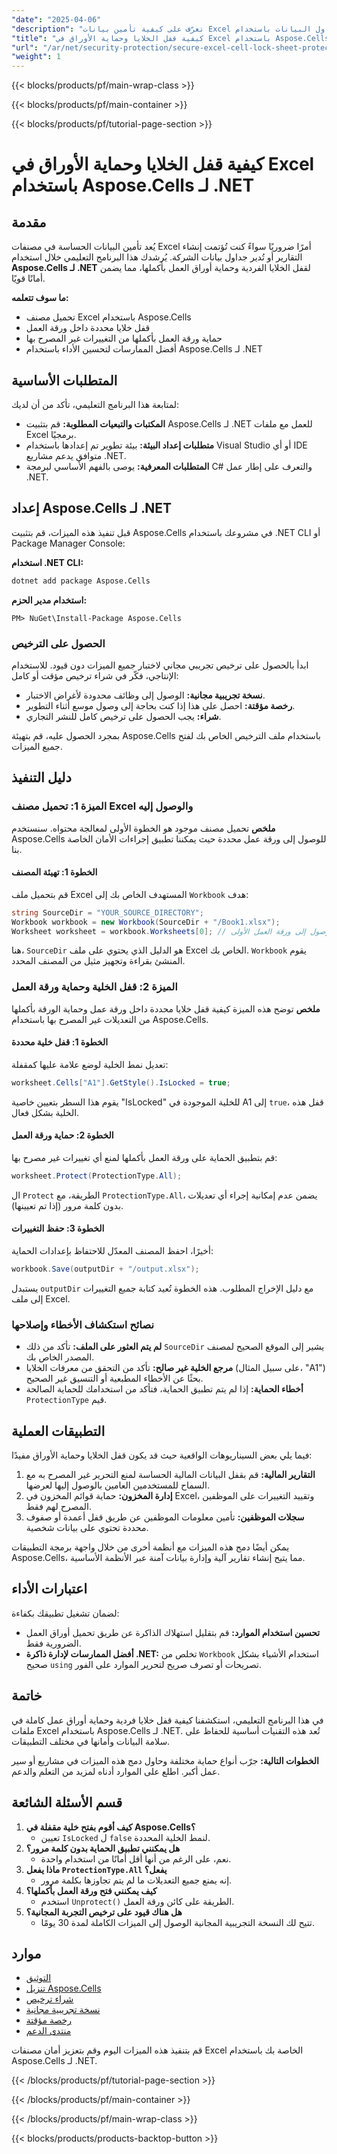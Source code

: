 ```yaml
---
"date": "2025-04-06"
"description": "تعرّف على كيفية تأمين بيانات Excel الخاصة بك عن طريق قفل الخلايا وحماية جداول البيانات باستخدام Aspose.Cells لـ .NET. اتبع دليلنا الشامل لضمان بقاء المعلومات الحساسة دون أي تعديل."
"title": "كيفية قفل الخلايا وحماية الأوراق في Excel باستخدام Aspose.Cells لـ .NET"
"url": "/ar/net/security-protection/secure-excel-cell-lock-sheet-protection-net/"
"weight": 1
---
```


{{< blocks/products/pf/main-wrap-class >}}

{{< blocks/products/pf/main-container >}}

{{< blocks/products/pf/tutorial-page-section >}}


# كيفية قفل الخلايا وحماية الأوراق في Excel باستخدام Aspose.Cells لـ .NET

## مقدمة

يُعد تأمين البيانات الحساسة في مصنفات Excel أمرًا ضروريًا سواءً كنت تُؤتمت إنشاء التقارير أو تُدير جداول بيانات الشركة. يُرشدك هذا البرنامج التعليمي خلال استخدام **Aspose.Cells لـ .NET** لقفل الخلايا الفردية وحماية أوراق العمل بأكملها، مما يضمن أمانًا قويًا.

**ما سوف تتعلمه:**
- تحميل مصنف Excel باستخدام Aspose.Cells
- قفل خلايا محددة داخل ورقة العمل
- حماية ورقة العمل بأكملها من التغييرات غير المصرح بها
- أفضل الممارسات لتحسين الأداء باستخدام Aspose.Cells لـ .NET

## المتطلبات الأساسية

لمتابعة هذا البرنامج التعليمي، تأكد من أن لديك:

- **المكتبات والتبعيات المطلوبة:** قم بتثبيت Aspose.Cells لـ .NET للعمل مع ملفات Excel برمجيًا.
- **متطلبات إعداد البيئة:** بيئة تطوير تم إعدادها باستخدام Visual Studio أو أي IDE متوافق يدعم مشاريع .NET.
- **المتطلبات المعرفية:** يوصى بالفهم الأساسي لبرمجة C# والتعرف على إطار عمل .NET.

## إعداد Aspose.Cells لـ .NET

قبل تنفيذ هذه الميزات، قم بتثبيت Aspose.Cells في مشروعك باستخدام .NET CLI أو Package Manager Console:

**استخدام .NET CLI:**
```bash
dotnet add package Aspose.Cells
```

**استخدام مدير الحزم:**
```plaintext
PM> NuGet\Install-Package Aspose.Cells
```

### الحصول على الترخيص

ابدأ بالحصول على ترخيص تجريبي مجاني لاختبار جميع الميزات دون قيود. للاستخدام الإنتاجي، فكّر في شراء ترخيص مؤقت أو كامل:
- **نسخة تجريبية مجانية:** الوصول إلى وظائف محدودة لأغراض الاختبار.
- **رخصة مؤقتة:** احصل على هذا إذا كنت بحاجة إلى وصول موسع أثناء التطوير.
- **شراء:** يجب الحصول على ترخيص كامل للنشر التجاري.

بمجرد الحصول عليه، قم بتهيئة Aspose.Cells باستخدام ملف الترخيص الخاص بك لفتح جميع الميزات.

## دليل التنفيذ

### الميزة 1: تحميل مصنف Excel والوصول إليه

**ملخص**
تحميل مصنف موجود هو الخطوة الأولى لمعالجة محتواه. سنستخدم Aspose.Cells للوصول إلى ورقة عمل محددة حيث يمكننا تطبيق إجراءات الأمان الخاصة بنا.

#### الخطوة 1: تهيئة المصنف
قم بتحميل ملف Excel المستهدف الخاص بك إلى `Workbook` هدف:
```csharp
string SourceDir = "YOUR_SOURCE_DIRECTORY";
Workbook workbook = new Workbook(SourceDir + "/Book1.xlsx");
Worksheet worksheet = workbook.Worksheets[0]; // الوصول إلى ورقة العمل الأولى.
```
هنا، `SourceDir` هو الدليل الذي يحتوي على ملف Excel الخاص بك. `Workbook` يقوم المنشئ بقراءة وتجهيز مثيل من المصنف المحدد.

### الميزة 2: قفل الخلية وحماية ورقة العمل

**ملخص**
توضح هذه الميزة كيفية قفل خلايا محددة داخل ورقة عمل وحماية الورقة بأكملها من التعديلات غير المصرح بها باستخدام Aspose.Cells.

#### الخطوة 1: قفل خلية محددة
تعديل نمط الخلية لوضع علامة عليها كمقفلة:
```csharp
worksheet.Cells["A1"].GetStyle().IsLocked = true;
```
يقوم هذا السطر بتعيين خاصية "IsLocked" للخلية الموجودة في A1 إلى `true`، قفل هذه الخلية بشكل فعال.

#### الخطوة 2: حماية ورقة العمل
قم بتطبيق الحماية على ورقة العمل بأكملها لمنع أي تغييرات غير مصرح بها:
```csharp
worksheet.Protect(ProtectionType.All);
```
ال `Protect` الطريقة، مع `ProtectionType.All`، يضمن عدم إمكانية إجراء أي تعديلات بدون كلمة مرور (إذا تم تعيينها).

#### الخطوة 3: حفظ التغييرات
أخيرًا، احفظ المصنف المعدّل للاحتفاظ بإعدادات الحماية:
```csharp
workbook.Save(outputDir + "/output.xlsx");
```
يستبدل `outputDir` مع دليل الإخراج المطلوب. هذه الخطوة تُعيد كتابة جميع التغييرات إلى ملف Excel.

### نصائح استكشاف الأخطاء وإصلاحها
- **لم يتم العثور على الملف:** تأكد من ذلك `SourceDir` يشير إلى الموقع الصحيح لمصنف المصدر الخاص بك.
- **مرجع الخلية غير صالح:** تأكد من التحقق من معرفات الخلايا (على سبيل المثال، "A1") بحثًا عن الأخطاء المطبعية أو التنسيق غير الصحيح.
- **أخطاء الحماية:** إذا لم يتم تطبيق الحماية، فتأكد من استخدامك للحماية الصالحة `ProtectionType` قيم.

## التطبيقات العملية

فيما يلي بعض السيناريوهات الواقعية حيث قد يكون قفل الخلايا وحماية الأوراق مفيدًا:

1. **التقارير المالية:** قم بقفل البيانات المالية الحساسة لمنع التحرير غير المصرح به مع السماح للمستخدمين العامين بالوصول إليها لعرضها.
2. **إدارة المخزون:** حماية قوائم المخزون في Excel، وتقييد التغييرات على الموظفين المصرح لهم فقط.
3. **سجلات الموظفين:** تأمين معلومات الموظفين عن طريق قفل أعمدة أو صفوف محددة تحتوي على بيانات شخصية.

يمكن أيضًا دمج هذه الميزات مع أنظمة أخرى من خلال واجهة برمجة التطبيقات Aspose.Cells، مما يتيح إنشاء تقارير آلية وإدارة بيانات آمنة عبر الأنظمة الأساسية.

## اعتبارات الأداء

لضمان تشغيل تطبيقك بكفاءة:
- **تحسين استخدام الموارد:** قم بتقليل استهلاك الذاكرة عن طريق تحميل أوراق العمل الضرورية فقط.
- **أفضل الممارسات لإدارة ذاكرة .NET:** تخلص من `Workbook` استخدام الأشياء بشكل صحيح `using` تصريحات أو تصرف صريح لتحرير الموارد على الفور.

## خاتمة

في هذا البرنامج التعليمي، استكشفنا كيفية قفل خلايا فردية وحماية أوراق عمل كاملة في ملفات Excel باستخدام Aspose.Cells لـ .NET. تُعد هذه التقنيات أساسية للحفاظ على سلامة البيانات وأمانها في مختلف التطبيقات.

**الخطوات التالية:** جرّب أنواع حماية مختلفة وحاول دمج هذه الميزات في مشاريع أو سير عمل أكبر. اطلع على الموارد أدناه لمزيد من التعلم والدعم.

## قسم الأسئلة الشائعة

1. **كيف أقوم بفتح خلية مقفلة في Aspose.Cells؟**
   - تعيين `IsLocked` ل `false` لنمط الخلية المحددة.
2. **هل يمكنني تطبيق الحماية بدون كلمة مرور؟**
   - نعم، على الرغم من أنها أقل أمانًا من استخدام واحدة.
3. **ماذا يفعل `ProtectionType.All` يفعل؟**
   - إنه يمنع جميع التعديلات ما لم يتم تجاوزها بكلمة مرور.
4. **كيف يمكنني فتح ورقة العمل بأكملها؟**
   - استخدم `Unprotect()` الطريقة على كائن ورقة العمل.
5. **هل هناك قيود على ترخيص التجربة المجانية؟**
   - تتيح لك النسخة التجريبية المجانية الوصول إلى الميزات الكاملة لمدة 30 يومًا.

## موارد
- [التوثيق](https://reference.aspose.com/cells/net/)
- [تنزيل Aspose.Cells](https://releases.aspose.com/cells/net/)
- [شراء ترخيص](https://purchase.aspose.com/buy)
- [نسخة تجريبية مجانية](https://releases.aspose.com/cells/net/)
- [رخصة مؤقتة](https://purchase.aspose.com/temporary-license/)
- [منتدى الدعم](https://forum.aspose.com/c/cells/9)

قم بتنفيذ هذه الميزات اليوم وقم بتعزيز أمان مصنفات Excel الخاصة بك باستخدام Aspose.Cells لـ .NET.

{{< /blocks/products/pf/tutorial-page-section >}}

{{< /blocks/products/pf/main-container >}}

{{< /blocks/products/pf/main-wrap-class >}}

{{< blocks/products/products-backtop-button >}}